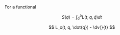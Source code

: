 For a functional

$$
S(q) = \int_a^b L(t, q, \dot{q}) \dd{t}
$$

$$
L_x(t, q, \dot{q}) - \dv{}{t}
$$